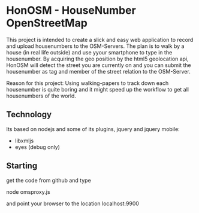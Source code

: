 # HonOSM - HouseNumber OpenStreetMap

This project is intended to create a slick and easy web application to record and upload housenumbers to the OSM-Servers.
The plan is to walk by a house (in real life outside) and use yyour smartphone to type in the housenumber. By acquiring the geo position by the 
html5 geolocation api, HonOSM will detect the street you are currently on and you can submit the housenumber as tag and member of the street relation to the OSM-Server.

Reason for this project: Using walking-papers to track down each housenumber is quite boring and it might speed up the workflow to get all housenumbers of the world.


## Technology
Its based on nodejs and some of its plugins, jquery and jquery mobile:
  * libxmljs
  * eyes (debug only)
  
## Starting
get the code from github and type

  node omsproxy.js

and point your browser to the location localhost:9900


